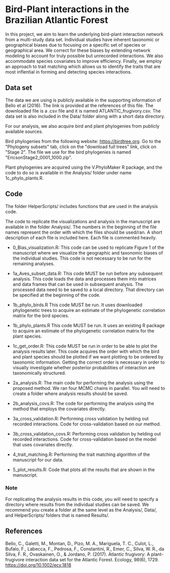 # Bird-Plant interactions in the Brazilian Atlantic Forest

In this project, we aim to learn the underlying bird-plant interaction network from a multi-study
data set. Individual studies have inherent taxonomic or geographical biases due to focusing
on a specific set of species or geographical area. We correct for these biases by extending network
modeling to account for truly possible but unrecorded interactions. We also accommodate species
covariates to improve efficiency. Finally, we employ an approach to trait matching which allows us
to identify the traits that are most inflential in forming and detecting species interactions.

## Data set

The data we are using is publicly available in the supporting information of Bello et al (2016).
The link is provided at the references of this file. The downloaded file is a .csv file and it is
named ATLANTIC_frugivory.csv. The data set is also included in the Data/ folder along with a short
data directory.

For our analysis, we also acquire bird and plant phylogenies from publicly available sources.

Bird phylogenies from the following website: https://birdtree.org. Go to the "Phylogeny subsets"
tab, click on the "download full trees" link, click on "Stage 2". The file we use for the bird phylogenies is named "EricsonStage2_0001_1000.zip".

Plant phylogenies are acquired using the V.PhyloMaker R package, and the code to do so is available
in the Analysis/ folder under name 1c_phylo_plants.R.

## Code

The folder HelperScripts/ includes functions that are used in the analysis code.

The code to replicate the visualizations and analysis in the manuscript are available in the
folder Analysis/. The numbers in the beginning of the file names represent the order with which
the files should be used/ran. A short description of each file is included here. Each file is
commented heavily.

- 0_Bias_visualization.R: This code can be used to replicate Figure 1 of the manuscript where we
visualize the geographic and taxonomic biases of the individual studies. This code is not
necessary to be run for the remaining analyses.

- 1a_Aves_subset_data.R: This code MUST be run before any subsequent analysis. This code loads
the data and processes them into matrices and data frames that can be used in subsequent analysis.
The processed data need to be saved to a local directory. That directory can be specified at the
beginning of the code.

- 1b_phylo_birds.R This code MUST be run. It uses downloaded phylogenetic trees to acquire an
estimate of the phylogenetic correlation matrix for the bird species.

- 1b_phylo_plants.R This code MUST be run. It uses an existing R package to acquire an estimate
of the phylogenetic correlation matrix for the plant species.

- 1c_get_order.R: This code MUST be run in order to be able to plot the analysis results later.
This code acquires the order with which the bird and plant species should be plotted if we want
plotting to be ordered by taxonomic information. Getting the correct order is necessary in order
to visually investigate whether posterior probabilities of interaction are taxonomically
structured.

- 2a_analysis.R: The main code for performing the analysis using the proposed method. We ran four
MCMC chains in parallel. You will need to create a folder where analysis results should be saved.

- 2b_analysis_covs.R: The code for performing the analysis using the method that employs the
covariates directly.

- 3a_cross_validation.R: Performing cross validation by helding out recorded interactions.
Code for cross-validation based on our method.

- 3b_cross_validation_covs.R: Performing cross validation by helding out recorded interactions.
Code for cross-validation based on the model that uses covariates directly.

- 4_trait_matching.R: Performing the trait matching algorithm of the manuscript for our data.

- 5_plot_results.R: Code that plots all the results that are shown in the manuscript.

### Note

For replicating the analysis results in this code, you will need to specify a directory where
results from the individual studies can be saved. We recommend you create a folder at the same
level as the Analysis/, Data/, and HelperScripts/ folders that is named Results/.

## References

Bello, C., Galetti, M., Montan, D., Pizo, M. A., Mariguela, T. C., Culot, L.,
Bufalo, F., Labecca, F., Pedrosa, F., Constantini, R., Emer, C., Silva, W.
R., da Silva, F. R., Ovaskainen, O., & Jordano, P. (2017). Atlantic frugivory:
A plant-frugivore interaction data set for the Atlantic Forest.
Ecology, 98(6), 1729. https://doi.org/10.1002/ecy.1818
